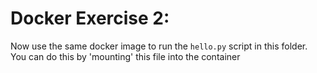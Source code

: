 # Docker Exercise 2:

Now use the same docker image to run the `hello.py` script in this folder.
You can do this by 'mounting' this file into the container